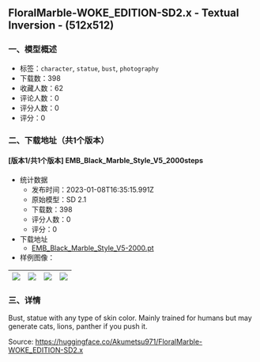 ## FloralMarble-WOKE_EDITION-SD2.x - Textual Inversion - (512x512)
### 一、模型概述

- 标签：`character`, `statue`, `bust`, `photography`
- 下载数：398
- 收藏人数：62
- 评论人数：0
- 评分人数：0
- 评分：0

### 二、下载地址（共1个版本）

#### [版本1/共1个版本] EMB_Black_Marble_Style_V5_2000steps

- 统计数据
  - 发布时间：2023-01-08T16:35:15.991Z
  - 原始模型：SD 2.1
  - 下载数：398
  - 评分人数：0
  - 评分：0
- 下载地址
  - [EMB_Black_Marble_Style_V5-2000.pt](https://civitai.com/api/download/models/4616)
- 样例图像：

| <img src="https://image.civitai.com/xG1nkqKTMzGDvpLrqFT7WA/49278f03-d1fc-42bc-8938-679f142d3300/width=450/32064.jpeg" /> | <img src="https://image.civitai.com/xG1nkqKTMzGDvpLrqFT7WA/0714f327-c1ab-4ec7-8594-54a3bff05b00/width=450/32066.jpeg" /> | <img src="https://image.civitai.com/xG1nkqKTMzGDvpLrqFT7WA/708efb67-4b02-4fca-35f5-5925679bb800/width=450/32065.jpeg" /> | <img src="https://image.civitai.com/xG1nkqKTMzGDvpLrqFT7WA/273225b3-63e0-4c6d-c651-8756cc020500/width=450/32068.jpeg" /> |
| ---- | ---- | ---- | ---- |


### 三、详情
<p>Bust, statue with any type of skin color. Mainly trained for humans but may generate cats, lions, panther if you push it. </p><p>Source: <a target="_blank" rel="ugc" href="https://huggingface.co/Akumetsu971/FloralMarble-WOKE_EDITION-SD2.x">https://huggingface.co/Akumetsu971/FloralMarble-WOKE_EDITION-SD2.x</a></p>